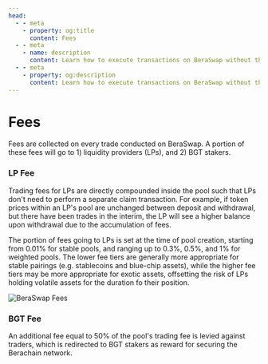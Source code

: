 ```yaml
---
head:
  - - meta
    - property: og:title
      content: Fees
  - - meta
    - name: description
      content: Learn how to execute transactions on BeraSwap without the need for gas, using EIP-712 off-chain signing and relayer tips.
  - - meta
    - property: og:description
      content: Learn how to execute transactions on BeraSwap without the need for gas, using EIP-712 off-chain signing and relayer tips.
---
```


# Fees

Fees are collected on every trade conducted on BeraSwap. A portion of these fees will go to 1) liquidity providers (LPs), and 2) BGT stakers.

### LP Fee

Trading fees for LPs are directly compounded inside the pool such that LPs don't need to perform a separate claim transaction. For example, if token prices within an LP's pool are unchanged between deposit and withdrawal, but there have been trades in the interim, the LP will see a higher balance upon withdrawal due to the accumulation of fees.

The portion of fees going to LPs is set at the time of pool creation, starting from 0.01% for stable pools, and ranging up to 0.3%, 0.5%, and 1% for weighted pools. The lower fee tiers are generally more appropriate for stable pairings (e.g. stablecoins and blue-chip assets), while the higher fee tiers may be more appropriate for exotic assets, offsetting the risk of LPs holding volatile assets for the duration fo their position.

![BeraSwap Fees](/assets/swap_fee.png)

### BGT Fee

An additional fee equal to 50% of the pool's trading fee is levied against traders, which is redirected to BGT stakers as reward for securing the Berachain network.
